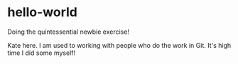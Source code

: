 # hello-world
Doing the quintessential newbie exercise!

Kate here. I am used to working with people who do the work in Git. It's high time I did some myself!
